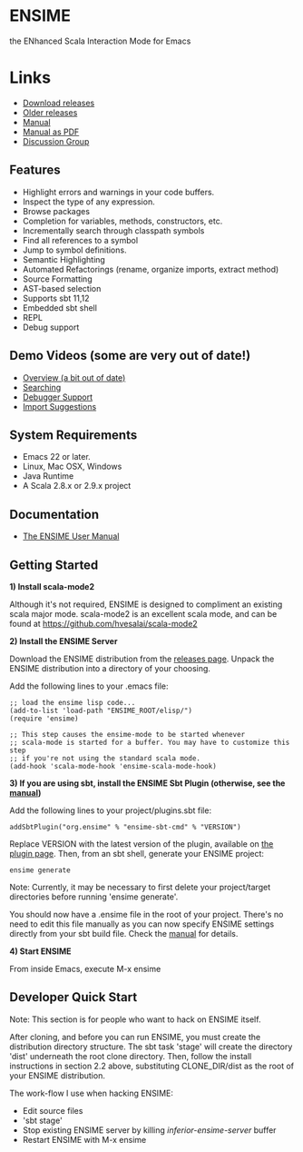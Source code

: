 # ENSIME
the ENhanced Scala Interaction Mode for Emacs

# Links
- [ Download releases ](https://www.dropbox.com/sh/ryd981hq08swyqr/V9o9rDvxkS/ENSIME%20Releases)
- [ Older releases ](https://github.com/aemoncannon/ensime/downloads)
- [ Manual ](http://aemoncannon.github.com/ensime/index.html)
- [ Manual as PDF ](http://aemoncannon.github.com/ensime/manual.pdf)
- [ Discussion Group ](http://groups.google.com/group/ensime?hl=en)


## Features

- Highlight errors and warnings in your code buffers.
- Inspect the type of any expression.
- Browse packages
- Completion for variables, methods, constructors, etc.
- Incrementally search through classpath symbols
- Find all references to a symbol
- Jump to symbol definitions.
- Semantic Highlighting
- Automated Refactorings (rename, organize imports, extract method)
- Source Formatting
- AST-based selection
- Supports sbt 11,12
- Embedded sbt shell
- REPL
- Debug support


## Demo Videos (some are very out of date!)

- [Overview (a bit out of date)](http://www.youtube.com/watch?v=A2Lai8IjLoY)
- [Searching](http://www.youtube.com/watch?v=fcgnAJz98QE)
- [Debugger Support](http://www.youtube.com/watch?v=v7-G6vD42z8)
- [Import Suggestions](http://www.youtube.com/watch?v=Ynp8Df7-paw&hd=1)



## System Requirements

- Emacs 22 or later.
- Linux, Mac OSX, Windows
- Java Runtime
- A Scala 2.8.x or 2.9.x project


## Documentation

- [The ENSIME User Manual](http://aemoncannon.github.com/ensime/index.html)


## Getting Started

__1) Install scala-mode2__

Although it's not required, ENSIME is designed to compliment an existing scala major mode. scala-mode2 is an excellent scala mode, and can be found at https://github.com/hvesalai/scala-mode2

__2) Install the ENSIME Server__

Download the ENSIME distribution from the [releases page](https://www.dropbox.com/sh/ryd981hq08swyqr/V9o9rDvxkS/ENSIME%20Releases). Unpack the ENSIME distribution into a directory of your choosing.

Add the following lines to your .emacs file:

    ;; load the ensime lisp code...
    (add-to-list 'load-path "ENSIME_ROOT/elisp/")
    (require 'ensime)

    ;; This step causes the ensime-mode to be started whenever
    ;; scala-mode is started for a buffer. You may have to customize this step
    ;; if you're not using the standard scala mode.
    (add-hook 'scala-mode-hook 'ensime-scala-mode-hook)


__3) If you are using sbt, install the ENSIME Sbt Plugin (otherwise, see the [manual](http://aemoncannon.github.com/ensime/index.html#tth_sEc3.1.2))__

Add the following lines to your project/plugins.sbt file:

    addSbtPlugin("org.ensime" % "ensime-sbt-cmd" % "VERSION")

Replace VERSION with the latest version of the plugin, available on [the plugin page](https://github.com/aemoncannon/ensime-sbt-cmd).  Then, from an sbt shell, generate your ENSIME project:

    ensime generate

Note: Currently, it may be necessary to first delete your project/target directories before running 'ensime generate'.

You should now have a .ensime file in the root of your project. There's no need to edit this file manually as you can now specify ENSIME settings directly from your sbt build file. Check the [manual](http://aemoncannon.github.com/ensime/index.html#tth_sEc3.1.1) for details.


__4) Start ENSIME__

From inside Emacs, execute M-x ensime


## Developer Quick Start
Note: This section is for people who want to hack on ENSIME itself.

After cloning, and before you can run ENSIME, you must create the distribution directory structure. The sbt task 'stage' will create the directory 'dist' underneath the root clone directory. Then, follow the install instructions in section 2.2 above, substituting CLONE_DIR/dist as the root of your ENSIME distribution.


The work-flow I use when hacking ENSIME:

- Edit source files
- 'sbt stage'
- Stop existing ENSIME server by killing *inferior-ensime-server* buffer
- Restart ENSIME with M-x ensime
